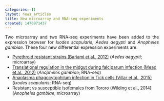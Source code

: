 ```yaml
---
categories: []
layout: news_articles
title: New microarray and RNA-seq experiments
created: 1476971437
---
```

<p align="justify">Two microarray and two RNA-seq experiments have been added to the expression browser for <i>Ixodes scapularis</i>, <i>Aedes aegypti</i> and <i>Anopheles gambiae</i>. These four new differential expression experiments are:
<ul>
<li><a href="/expression-browser/experiment/Pyrethroid%20resistant%20strains%20(Bariami%20et%20al.,%202012)">Pyrethroid resistant strains (Bariami et al., 2012)</a> (<i>Aedes aegypti</i>; microarray)</li>
<li><a href="/expression-browser/experiment/Translational%20regulation%20in%20the%20midgut%20during%20falciparum%20infection%20(Mead%20et%20al.,%202012)">Translational regulation in the midgut during falciparum infection (Mead et al., 2012)</a> (<i>Anopheles gambiae</i>; RNA-seq)</li>
<li><a href="/expression-browser/experiment/Anaplasma%20phagocytophilum%20infection%20in%20Tick%20cells%20(Villar%20et%20al.,%202015)">Anaplasma phagocytophilum infection in Tick cells (Villar et al., 2015)</a> (<i>Ixodes scapularis</i>; RNA-seq)</li>
<li><a href="/expression-browser/experiment/Resistant%20vs%20susceptible%20isofemales%20from%20Tororo%20(Wilding%20et%20al.,%202014)">Resistant vs susceptible isofemales from Tororo (Wilding et al., 2014)</a> (<i>Anopheles gambiae</i>; microarray)</li>
</ul>
